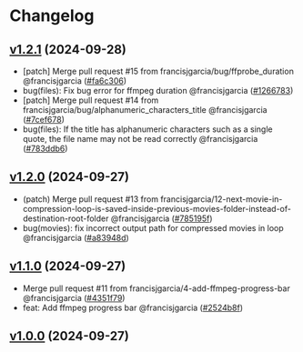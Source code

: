 # Changelog

## [v1.2.1](https://github.com/francisjgarcia/media-compressor/releases/v1.2.1) (2024-09-28)
* [patch] Merge pull request #15 from francisjgarcia/bug/ffprobe_duration @francisjgarcia ([#fa6c306](https://github.com/francisjgarcia/media-compressor/commit/fa6c306c59ad53160ad034096fff6f6fe08c9a09))
* bug(files): Fix bug error for ffmpeg duration @francisjgarcia ([#1266783](https://github.com/francisjgarcia/media-compressor/commit/12667830c2ccca0e1be26ac049a9ef761153e9a4))
* [patch] Merge pull request #14 from francisjgarcia/bug/alphanumeric_characters_title @francisjgarcia ([#7cef678](https://github.com/francisjgarcia/media-compressor/commit/7cef6787b4b1eef840d5a036eae32eb86e5f2af4))
* bug(files): If the title has alphanumeric characters such as a single quote, the file name may not be read correctly @francisjgarcia ([#783ddb6](https://github.com/francisjgarcia/media-compressor/commit/783ddb6eee4a7d584dea0f2ddf737611c65241d2))


## [v1.2.0](https://github.com/francisjgarcia/media-compressor/releases/v1.2.0) (2024-09-27)
* (patch) Merge pull request #13 from francisjgarcia/12-next-movie-in-compression-loop-is-saved-inside-previous-movies-folder-instead-of-destination-root-folder @francisjgarcia ([#785195f](https://github.com/francisjgarcia/media-compressor/commit/785195fce88a5e190bb7df29b63aada60b13025c))
* bug(movies): fix incorrect output path for compressed movies in loop @francisjgarcia ([#a83948d](https://github.com/francisjgarcia/media-compressor/commit/a83948d67e5a35fbf722dbf90d02909512a4a183))


## [v1.1.0](https://github.com/francisjgarcia/media-compressor/releases/v1.1.0) (2024-09-27)
* Merge pull request #11 from francisjgarcia/4-add-ffmpeg-progress-bar @francisjgarcia ([#4351f79](https://github.com/francisjgarcia/media-compressor/commit/4351f7929c07fa05fcb675a9f119d2b4904705ed))
* feat: Add ffmpeg progress bar @francisjgarcia ([#2524b8f](https://github.com/francisjgarcia/media-compressor/commit/2524b8f3a82769215b32d7f13ad71831557cd4da))


## [v1.0.0](https://github.com/francisjgarcia/media-compressor/releases/v1.0.0) (2024-09-27)
